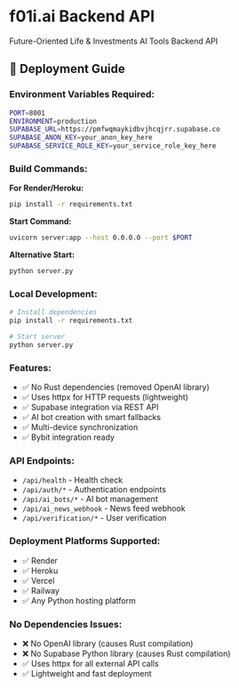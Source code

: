 # f01i.ai Backend API

Future-Oriented Life & Investments AI Tools Backend API

## 🚀 Deployment Guide

### Environment Variables Required:
```bash
PORT=8001
ENVIRONMENT=production
SUPABASE_URL=https://pmfwqmaykidbvjhcqjrr.supabase.co
SUPABASE_ANON_KEY=your_anon_key_here
SUPABASE_SERVICE_ROLE_KEY=your_service_role_key_here
```

### Build Commands:

**For Render/Heroku:**
```bash
pip install -r requirements.txt
```

**Start Command:**
```bash
uvicorn server:app --host 0.0.0.0 --port $PORT
```

**Alternative Start:**
```bash
python server.py
```

### Local Development:
```bash
# Install dependencies
pip install -r requirements.txt

# Start server
python server.py
```

### Features:
- ✅ No Rust dependencies (removed OpenAI library)
- ✅ Uses httpx for HTTP requests (lightweight)
- ✅ Supabase integration via REST API
- ✅ AI bot creation with smart fallbacks
- ✅ Multi-device synchronization
- ✅ Bybit integration ready

### API Endpoints:
- `/api/health` - Health check
- `/api/auth/*` - Authentication endpoints
- `/api/ai_bots/*` - AI bot management
- `/api/ai_news_webhook` - News feed webhook
- `/api/verification/*` - User verification

### Deployment Platforms Supported:
- ✅ Render
- ✅ Heroku
- ✅ Vercel
- ✅ Railway
- ✅ Any Python hosting platform

### No Dependencies Issues:
- ❌ No OpenAI library (causes Rust compilation)
- ❌ No Supabase Python library (causes Rust compilation)
- ✅ Uses httpx for all external API calls
- ✅ Lightweight and fast deployment